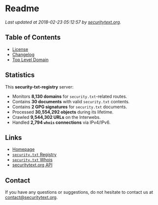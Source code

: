 # Readme

_Last updated at 2018-02-23 05:12:57 by [securitytext.org](https://securitytext.org)._

## Table of Contents

* [License](LICENSE.md)
* [Changelog](CHANGELOG.md)
* [Top Level Domain](TLD.md)

## Statistics

This **security-txt-registry** server:

* Monitors **8,130 domains** for `security.txt`-related routes.
* Contains **30 documents** with valid `security.txt` contents.
* Contains **2 GPG signatures** for `security.txt` documents.
* Processed **30,554,292 objects** during its lifetime.
* Crawled **9,544,302 URLs** on the Interwebs.
* Handled **2,794 `whois` connections** via IPv4/IPv6.

## Links

* [Homepage](https://securitytext.org)
* [`security.txt` Registry](https://registry.securitytext.org)
* [`security.txt` Whois](https://whois.securitytext.org)
* [securitytext.org API](https://registry.securitytext.org)

## Contact

If you have any questions or suggestions, do not hesitate to contact us at contact@securitytext.org.
